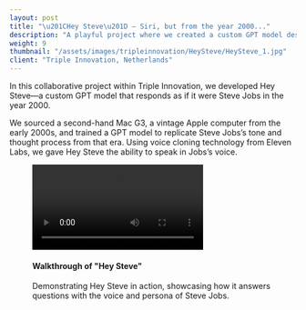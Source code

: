 ```yaml
---
layout: post
title: "\u201CHey Steve\u201D – Siri, but from the year 2000..."
description: "A playful project where we created a custom GPT model designed to respond as if it were Steve Jobs in the year 2000."
weight: 9
thumbnail: "/assets/images/tripleinnovation/HeySteve/HeySteve_1.jpg"
client: "Triple Innovation, Netherlands"
---
```


In this collaborative project within Triple Innovation, we developed Hey Steve—a custom GPT model that responds as if it were Steve Jobs in the year 2000.

We sourced a second-hand Mac G3, a vintage Apple computer from the early 2000s, and trained a GPT model to replicate Steve Jobs’s tone and thought process from that era. Using voice cloning technology from Eleven Labs, we gave Hey Steve the ability to speak in Jobs’s voice.


<figure class="figure-full">
  <video controls crossorigin playsinline>
    <source src="/assets/images/tripleinnovation/HeySteve/HeySteve_2_1080.mp4" type="video/mp4">
  </video>
  <figcaption>
    <h4>Walkthrough of "Hey Steve"</h4>
    <p>Demonstrating Hey Steve in action, showcasing how it answers questions with the voice and persona of Steve Jobs.</p>
  </figcaption>
</figure>

<!-- <figure class="figure-full">
  <video controls crossorigin playsinline>
    <source src="/assets/images/tripleinnovation/HeySteve/HeySteve_3_1080.mp4" type="video/mp4">
  </video>
  <figcaption>
    <p>A prank where we convinced participants that Hey Steve was a long-lost Apple innovation discovered on a vintage Mac.</p>
  </figcaption>
</figure> -->